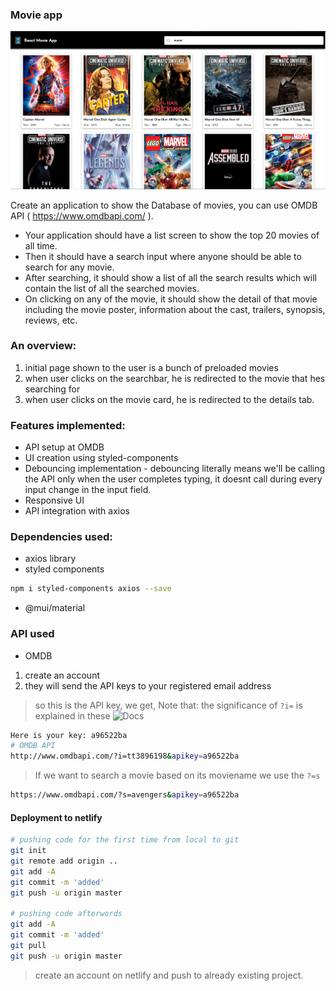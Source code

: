 ### Movie app
![](1.PNG)

Create an application to show the Database of movies, you can use OMDB API ( https://www.omdbapi.com/ ). 
- Your application should have a list screen to show the top 20 movies of all time. 
- Then it should have a search input where anyone should be able to search for any movie. 
- After searching, it should show a list of all the search results which will contain the list of all the searched movies. 
- On clicking on any of the movie, it should show the detail of that movie including the movie poster, information about the cast, trailers, synopsis, reviews, etc. 

### An overview: 
1. initial page shown to the user is a bunch of preloaded movies
2. when user clicks on the searchbar, he is redirected to the movie that hes searching for
3. when user clicks on the movie card, he is redirected to the details tab.

### Features implemented:
- API setup at OMDB
- UI creation using styled-components
- Debouncing implementation - debouncing literally means we'll be calling the API only when the user completes typing, it doesnt call during every input change in the input field.
- Responsive UI 
- API integration with axios


### Dependencies used:
- axios library 
- styled components 
```bash 
npm i styled-components axios --save
```
- @mui/material 
  
### API used 
- OMDB 
1. create an account
2. they will send the API keys to your registered email address
> so this is the API key, we get, Note that: the significance of `?i=` is explained in these ![Docs](http://www.omdbapi.com/)
```bash 
Here is your key: a96522ba
# OMDB API
http://www.omdbapi.com/?i=tt3896198&apikey=a96522ba
```
> If we want to search a movie based on its moviename we use the `?=s` 
```bash 
https://www.omdbapi.com/?s=avengers&apikey=a96522ba
```

#### Deployment to netlify
```bash
# pushing code for the first time from local to git 
git init
git remote add origin ..
git add -A
git commit -m 'added'
git push -u origin master 

# pushing code afterwords
git add -A
git commit -m 'added'
git pull
git push -u origin master 
```
> create an account on netlify and push to already existing project.
